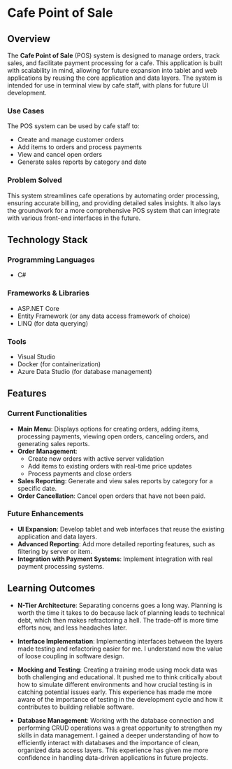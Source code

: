 # Cafe Point of Sale

## Overview

The **Cafe Point of Sale** (POS) system is designed to manage orders, track sales, and facilitate payment processing for a cafe. This application is built with scalability in mind, allowing for future expansion into tablet and web applications by reusing the core application and data layers. The system is intended for use in terminal view by cafe staff, with plans for future UI development.

### Use Cases

The POS system can be used by cafe staff to:
- Create and manage customer orders
- Add items to orders and process payments
- View and cancel open orders
- Generate sales reports by category and date

### Problem Solved

This system streamlines cafe operations by automating order processing, ensuring accurate billing, and providing detailed sales insights. It also lays the groundwork for a more comprehensive POS system that can integrate with various front-end interfaces in the future.

## Technology Stack

### Programming Languages
- C#

### Frameworks & Libraries
- ASP.NET Core
- Entity Framework (or any data access framework of choice)
- LINQ (for data querying)

### Tools
- Visual Studio
- Docker (for containerization)
- Azure Data Studio (for database management)

## Features

### Current Functionalities

- **Main Menu**: Displays options for creating orders, adding items, processing payments, viewing open orders, canceling orders, and generating sales reports.
- **Order Management**: 
  - Create new orders with active server validation
  - Add items to existing orders with real-time price updates
  - Process payments and close orders
- **Sales Reporting**: Generate and view sales reports by category for a specific date.
- **Order Cancellation**: Cancel open orders that have not been paid.

### Future Enhancements

- **UI Expansion**: Develop tablet and web interfaces that reuse the existing application and data layers.
- **Advanced Reporting**: Add more detailed reporting features, such as filtering by server or item.
- **Integration with Payment Systems**: Implement integration with real payment processing systems.

## Learning Outcomes

- **N-Tier Architecture**: Separating concerns goes a long way. Planning is worth the time it takes to do because lack of planning leads to technical debt, which then makes refractoring a hell. The trade-off is more time efforts now, and less headaches later. 

- **Interface Implementation**: Implementing interfaces between the layers made testing and refactoring easier for me. I understand now the value of loose coupling in software design. 

- **Mocking and Testing**: Creating a training mode using mock data was both challenging and educational. It pushed me to think critically about how to simulate different environments and how crucial testing is in catching potential issues early. This experience has made me more aware of the importance of testing in the development cycle and how it contributes to building reliable software.

- **Database Management**: Working with the database connection and performing CRUD operations was a great opportunity to strengthen my skills in data management. I gained a deeper understanding of how to efficiently interact with databases and the importance of clean, organized data access layers. This experience has given me more confidence in handling data-driven applications in future projects.

